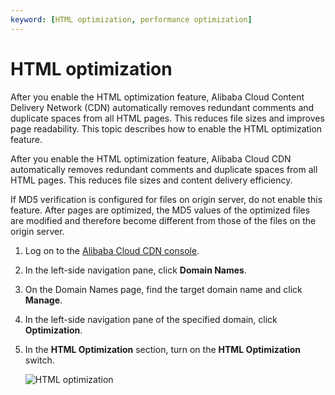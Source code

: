```yaml
---
keyword: [HTML optimization, performance optimization]
---
```


# HTML optimization

After you enable the HTML optimization feature, Alibaba Cloud Content Delivery Network \(CDN\) automatically removes redundant comments and duplicate spaces from all HTML pages. This reduces file sizes and improves page readability. This topic describes how to enable the HTML optimization feature.

After you enable the HTML optimization feature, Alibaba Cloud CDN automatically removes redundant comments and duplicate spaces from all HTML pages. This reduces file sizes and content delivery efficiency.

If MD5 verification is configured for files on origin server, do not enable this feature. After pages are optimized, the MD5 values of the optimized files are modified and therefore become different from those of the files on the origin server.

1.  Log on to the [Alibaba Cloud CDN console](https://cdn.console.aliyun.com).

2.  In the left-side navigation pane, click **Domain Names**.

3.  On the Domain Names page, find the target domain name and click **Manage**.

4.  In the left-side navigation pane of the specified domain, click **Optimization**.

5.  In the **HTML Optimization** section, turn on the **HTML Optimization** switch.

    ![HTML optimization](https://static-aliyun-doc.oss-accelerate.aliyuncs.com/assets/img/en-US/8056219951/p7303.png)


